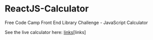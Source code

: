 # ReactJS-Calculator
Free Code Camp Front End Library Challenge - JavaScript Calculator

See the live calculator here: 
[links](https://codepen.io/onegrumpybunny/full/LYVzeav)[links]
